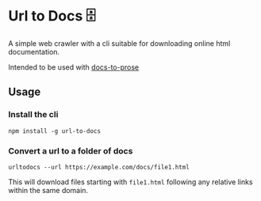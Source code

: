 # Url to Docs 🗄️

A simple web crawler with a cli suitable for downloading online html
documentation.

Intended to be used with [docs-to-prose](https://github.com/johnschoeman/docs-to-prose)

## Usage

### Install the cli

```
npm install -g url-to-docs
```

### Convert a url to a folder of docs

```
urltodocs --url https://example.com/docs/file1.html
```

This will download files starting with `file1.html` following any relative links
within the same domain.
